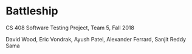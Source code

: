 # Battleship
CS 408 Software Testing Project, Team 5, Fall 2018

David Wood, Eric Vondrak, Ayush Patel, Alexander Ferrard, Sanjit Reddy Sama
